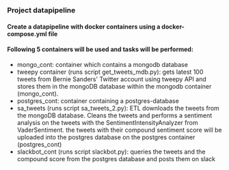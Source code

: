 ### Project datapipeline

#### Create a datapipeline with docker containers using a docker-compose.yml file

#### Following 5 containers will be used and tasks will be performed:
- mongo_cont: container which contains a mongodb database
- tweepy container (runs script get_tweets_mdb.py): 
    gets latest 100 tweets from Bernie Sanders' Twitter account using tweepy API
    and stores them in the mongoDB database within the mongodb container (mongo_cont).
- postgres_cont: container containing a postgres-database
- sa_tweets (runs script sa_tweets_2.py): ETL
    downloads the tweets from the mongoDB database. Cleans the tweets and performs
    a sentiment analysis on the tweets with the SentimentIntensityAnalyzer from VaderSentiment.
    the tweets with their compound sentiment score will be uploaded into the postgres database on 
    the postgres container (postgres_cont)
- slackbot_cont (runs script slackbot.py):
    queries the tweets and the compound score from the postgres database and
    posts them on slack